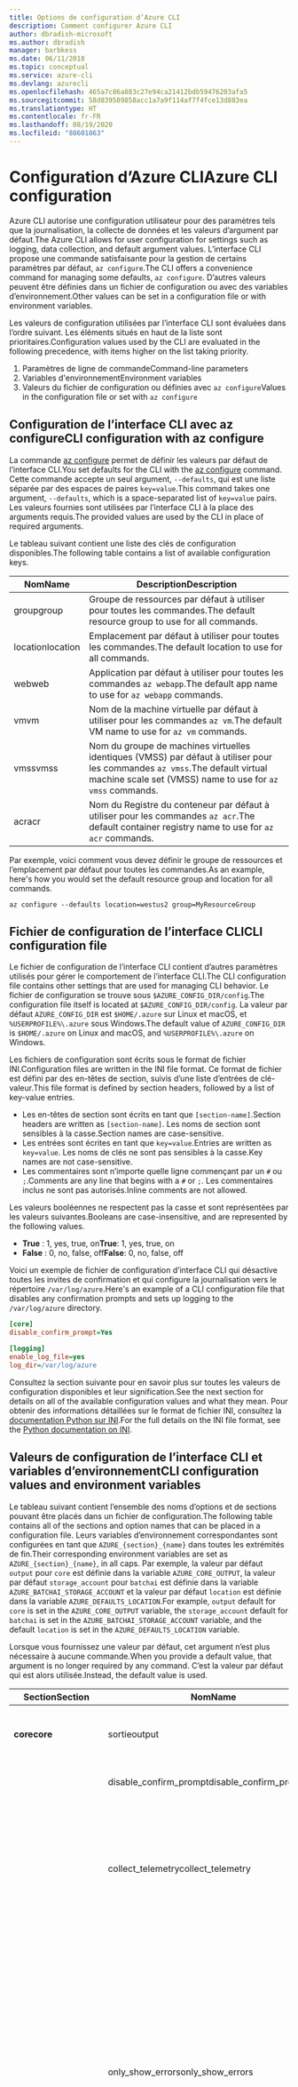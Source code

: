 ```yaml
---
title: Options de configuration d’Azure CLI
description: Comment configurer Azure CLI
author: dbradish-microsoft
ms.author: dbradish
manager: barbkess
ms.date: 06/11/2018
ms.topic: conceptual
ms.service: azure-cli
ms.devlang: azurecli
ms.openlocfilehash: 465a7c86a883c27e94ca21412bdb59476203afa5
ms.sourcegitcommit: 58d839589858acc1a7a9f114af7f4fce13d883ea
ms.translationtype: HT
ms.contentlocale: fr-FR
ms.lasthandoff: 08/19/2020
ms.locfileid: "88601863"
---
```

# <a name="azure-cli-configuration"></a><span data-ttu-id="f14b0-103">Configuration d’Azure CLI</span><span class="sxs-lookup"><span data-stu-id="f14b0-103">Azure CLI configuration</span></span>

<span data-ttu-id="f14b0-104">Azure CLI autorise une configuration utilisateur pour des paramètres tels que la journalisation, la collecte de données et les valeurs d’argument par défaut.</span><span class="sxs-lookup"><span data-stu-id="f14b0-104">The Azure CLI allows for user configuration for settings such as logging, data collection, and default argument values.</span></span>
<span data-ttu-id="f14b0-105">L’interface CLI propose une commande satisfaisante pour la gestion de certains paramètres par défaut, `az configure`.</span><span class="sxs-lookup"><span data-stu-id="f14b0-105">The CLI offers a convenience command for managing some defaults, `az configure`.</span></span> <span data-ttu-id="f14b0-106">D’autres valeurs peuvent être définies dans un fichier de configuration ou avec des variables d’environnement.</span><span class="sxs-lookup"><span data-stu-id="f14b0-106">Other values can be set in a configuration file or with environment variables.</span></span>

<span data-ttu-id="f14b0-107">Les valeurs de configuration utilisées par l’interface CLI sont évaluées dans l’ordre suivant. Les éléments situés en haut de la liste sont prioritaires.</span><span class="sxs-lookup"><span data-stu-id="f14b0-107">Configuration values used by the CLI are evaluated in the following precedence, with items higher on the list taking priority.</span></span>

1. <span data-ttu-id="f14b0-108">Paramètres de ligne de commande</span><span class="sxs-lookup"><span data-stu-id="f14b0-108">Command-line parameters</span></span>
2. <span data-ttu-id="f14b0-109">Variables d'environnement</span><span class="sxs-lookup"><span data-stu-id="f14b0-109">Environment variables</span></span>
3. <span data-ttu-id="f14b0-110">Valeurs du fichier de configuration ou définies avec `az configure`</span><span class="sxs-lookup"><span data-stu-id="f14b0-110">Values in the configuration file or set with `az configure`</span></span>

## <a name="cli-configuration-with-az-configure"></a><span data-ttu-id="f14b0-111">Configuration de l’interface CLI avec az configure</span><span class="sxs-lookup"><span data-stu-id="f14b0-111">CLI configuration with az configure</span></span>

<span data-ttu-id="f14b0-112">La commande [az configure](/cli/azure/reference-index#az-configure) permet de définir les valeurs par défaut de l’interface CLI.</span><span class="sxs-lookup"><span data-stu-id="f14b0-112">You set defaults for the CLI with the [az configure](/cli/azure/reference-index#az-configure) command.</span></span>
<span data-ttu-id="f14b0-113">Cette commande accepte un seul argument, `--defaults`, qui est une liste séparée par des espaces de paires `key=value`.</span><span class="sxs-lookup"><span data-stu-id="f14b0-113">This command takes one argument, `--defaults`, which is a space-separated list of `key=value` pairs.</span></span> <span data-ttu-id="f14b0-114">Les valeurs fournies sont utilisées par l’interface CLI à la place des arguments requis.</span><span class="sxs-lookup"><span data-stu-id="f14b0-114">The provided values are used by the CLI in place of required arguments.</span></span>

<span data-ttu-id="f14b0-115">Le tableau suivant contient une liste des clés de configuration disponibles.</span><span class="sxs-lookup"><span data-stu-id="f14b0-115">The following table contains a list of available configuration keys.</span></span>

| <span data-ttu-id="f14b0-116">Nom</span><span class="sxs-lookup"><span data-stu-id="f14b0-116">Name</span></span> | <span data-ttu-id="f14b0-117">Description</span><span class="sxs-lookup"><span data-stu-id="f14b0-117">Description</span></span> |
|------|-------------|
| <span data-ttu-id="f14b0-118">group</span><span class="sxs-lookup"><span data-stu-id="f14b0-118">group</span></span> | <span data-ttu-id="f14b0-119">Groupe de ressources par défaut à utiliser pour toutes les commandes.</span><span class="sxs-lookup"><span data-stu-id="f14b0-119">The default resource group to use for all commands.</span></span> |
| <span data-ttu-id="f14b0-120">location</span><span class="sxs-lookup"><span data-stu-id="f14b0-120">location</span></span> | <span data-ttu-id="f14b0-121">Emplacement par défaut à utiliser pour toutes les commandes.</span><span class="sxs-lookup"><span data-stu-id="f14b0-121">The default location to use for all commands.</span></span> |
| <span data-ttu-id="f14b0-122">web</span><span class="sxs-lookup"><span data-stu-id="f14b0-122">web</span></span> | <span data-ttu-id="f14b0-123">Application par défaut à utiliser pour toutes les commandes `az webapp`.</span><span class="sxs-lookup"><span data-stu-id="f14b0-123">The default app name to use for `az webapp` commands.</span></span> |
| <span data-ttu-id="f14b0-124">vm</span><span class="sxs-lookup"><span data-stu-id="f14b0-124">vm</span></span> | <span data-ttu-id="f14b0-125">Nom de la machine virtuelle par défaut à utiliser pour les commandes `az vm`.</span><span class="sxs-lookup"><span data-stu-id="f14b0-125">The default VM name to use for `az vm` commands.</span></span> |
| <span data-ttu-id="f14b0-126">vmss</span><span class="sxs-lookup"><span data-stu-id="f14b0-126">vmss</span></span> | <span data-ttu-id="f14b0-127">Nom du groupe de machines virtuelles identiques (VMSS) par défaut à utiliser pour les commandes `az vmss`.</span><span class="sxs-lookup"><span data-stu-id="f14b0-127">The default virtual machine scale set (VMSS) name to use for  `az vmss` commands.</span></span> |
| <span data-ttu-id="f14b0-128">acr</span><span class="sxs-lookup"><span data-stu-id="f14b0-128">acr</span></span> | <span data-ttu-id="f14b0-129">Nom du Registre du conteneur par défaut à utiliser pour les commandes `az acr`.</span><span class="sxs-lookup"><span data-stu-id="f14b0-129">The default container registry name to use for `az acr` commands.</span></span> |

<span data-ttu-id="f14b0-130">Par exemple, voici comment vous devez définir le groupe de ressources et l’emplacement par défaut pour toutes les commandes.</span><span class="sxs-lookup"><span data-stu-id="f14b0-130">As an example, here's how you would set the default resource group and location for all commands.</span></span>

```azurecli-interactive
az configure --defaults location=westus2 group=MyResourceGroup
```

## <a name="cli-configuration-file"></a><span data-ttu-id="f14b0-131">Fichier de configuration de l’interface CLI</span><span class="sxs-lookup"><span data-stu-id="f14b0-131">CLI configuration file</span></span>

<span data-ttu-id="f14b0-132">Le fichier de configuration de l’interface CLI contient d’autres paramètres utilisés pour gérer le comportement de l’interface CLI.</span><span class="sxs-lookup"><span data-stu-id="f14b0-132">The CLI configuration file contains other settings that are used for managing CLI behavior.</span></span> <span data-ttu-id="f14b0-133">Le fichier de configuration se trouve sous `$AZURE_CONFIG_DIR/config`.</span><span class="sxs-lookup"><span data-stu-id="f14b0-133">The configuration file itself is located at `$AZURE_CONFIG_DIR/config`.</span></span> <span data-ttu-id="f14b0-134">La valeur par défaut `AZURE_CONFIG_DIR` est `$HOME/.azure` sur Linux et macOS, et `%USERPROFILE%\.azure` sous Windows.</span><span class="sxs-lookup"><span data-stu-id="f14b0-134">The default value of `AZURE_CONFIG_DIR` is `$HOME/.azure` on Linux and macOS, and `%USERPROFILE%\.azure` on Windows.</span></span>

<span data-ttu-id="f14b0-135">Les fichiers de configuration sont écrits sous le format de fichier INI.</span><span class="sxs-lookup"><span data-stu-id="f14b0-135">Configuration files are written in the INI file format.</span></span> <span data-ttu-id="f14b0-136">Ce format de fichier est défini par des en-têtes de section, suivis d’une liste d’entrées de clé-valeur.</span><span class="sxs-lookup"><span data-stu-id="f14b0-136">This file format is defined by section headers, followed by a list of key-value entries.</span></span>

* <span data-ttu-id="f14b0-137">Les en-têtes de section sont écrits en tant que `[section-name]`.</span><span class="sxs-lookup"><span data-stu-id="f14b0-137">Section headers are written as `[section-name]`.</span></span> <span data-ttu-id="f14b0-138">Les noms de section sont sensibles à la casse.</span><span class="sxs-lookup"><span data-stu-id="f14b0-138">Section names are case-sensitive.</span></span>
* <span data-ttu-id="f14b0-139">Les entrées sont écrites en tant que `key=value`.</span><span class="sxs-lookup"><span data-stu-id="f14b0-139">Entries are written as `key=value`.</span></span> <span data-ttu-id="f14b0-140">Les noms de clés ne sont pas sensibles à la casse.</span><span class="sxs-lookup"><span data-stu-id="f14b0-140">Key names are not case-sensitive.</span></span>
* <span data-ttu-id="f14b0-141">Les commentaires sont n’importe quelle ligne commençant par un `#` ou `;`.</span><span class="sxs-lookup"><span data-stu-id="f14b0-141">Comments are any line that begins with a `#` or `;`.</span></span> <span data-ttu-id="f14b0-142">Les commentaires inclus ne sont pas autorisés.</span><span class="sxs-lookup"><span data-stu-id="f14b0-142">Inline comments are not allowed.</span></span>

<span data-ttu-id="f14b0-143">Les valeurs booléennes ne respectent pas la casse et sont représentées par les valeurs suivantes.</span><span class="sxs-lookup"><span data-stu-id="f14b0-143">Booleans are case-insensitive, and are represented by the following values.</span></span>

* <span data-ttu-id="f14b0-144">__True__ : 1, yes, true, on</span><span class="sxs-lookup"><span data-stu-id="f14b0-144">__True__: 1, yes, true, on</span></span>
* <span data-ttu-id="f14b0-145">__False__ : 0, no, false, off</span><span class="sxs-lookup"><span data-stu-id="f14b0-145">__False__: 0, no, false, off</span></span>

<span data-ttu-id="f14b0-146">Voici un exemple de fichier de configuration d’interface CLI qui désactive toutes les invites de confirmation et qui configure la journalisation vers le répertoire `/var/log/azure`.</span><span class="sxs-lookup"><span data-stu-id="f14b0-146">Here's an example of a CLI configuration file that disables any confirmation prompts and sets up logging to the `/var/log/azure` directory.</span></span>

```ini
[core]
disable_confirm_prompt=Yes

[logging]
enable_log_file=yes
log_dir=/var/log/azure
```

<span data-ttu-id="f14b0-147">Consultez la section suivante pour en savoir plus sur toutes les valeurs de configuration disponibles et leur signification.</span><span class="sxs-lookup"><span data-stu-id="f14b0-147">See the next section for details on all of the available configuration values and what they mean.</span></span> <span data-ttu-id="f14b0-148">Pour obtenir des informations détaillées sur le format de fichier INI, consultez la [documentation Python sur INI](https://docs.python.org/3/library/configparser.html#supported-ini-file-structure).</span><span class="sxs-lookup"><span data-stu-id="f14b0-148">For the full details on the INI file format, see the [Python documentation on INI](https://docs.python.org/3/library/configparser.html#supported-ini-file-structure).</span></span>

## <a name="cli-configuration-values-and-environment-variables"></a><span data-ttu-id="f14b0-149">Valeurs de configuration de l’interface CLI et variables d’environnement</span><span class="sxs-lookup"><span data-stu-id="f14b0-149">CLI configuration values and environment variables</span></span>

<span data-ttu-id="f14b0-150">Le tableau suivant contient l’ensemble des noms d’options et de sections pouvant être placés dans un fichier de configuration.</span><span class="sxs-lookup"><span data-stu-id="f14b0-150">The following table contains all of the sections and option names that can be placed in a configuration file.</span></span> <span data-ttu-id="f14b0-151">Leurs variables d’environnement correspondantes sont configurées en tant que `AZURE_{section}_{name}` dans toutes les extrémités de fin.</span><span class="sxs-lookup"><span data-stu-id="f14b0-151">Their corresponding environment variables are set as `AZURE_{section}_{name}`, in all caps.</span></span> <span data-ttu-id="f14b0-152">Par exemple, la valeur par défaut `output` pour `core` est définie dans la variable `AZURE_CORE_OUTPUT`, la valeur par défaut `storage_account` pour `batchai` est définie dans la variable `AZURE_BATCHAI_STORAGE_ACCOUNT` et la valeur par défaut `location` est définie dans la variable `AZURE_DEFAULTS_LOCATION`.</span><span class="sxs-lookup"><span data-stu-id="f14b0-152">For example, `output` default for `core` is set in the `AZURE_CORE_OUTPUT` variable, the `storage_account` default for `batchai` is set in the `AZURE_BATCHAI_STORAGE_ACCOUNT` variable, and the default `location` is set in the `AZURE_DEFAULTS_LOCATION` variable.</span></span>

<span data-ttu-id="f14b0-153">Lorsque vous fournissez une valeur par défaut, cet argument n’est plus nécessaire à aucune commande.</span><span class="sxs-lookup"><span data-stu-id="f14b0-153">When you provide a default value, that argument is no longer required by any command.</span></span> <span data-ttu-id="f14b0-154">C’est la valeur par défaut qui est alors utilisée.</span><span class="sxs-lookup"><span data-stu-id="f14b0-154">Instead, the default value is used.</span></span>

| <span data-ttu-id="f14b0-155">Section</span><span class="sxs-lookup"><span data-stu-id="f14b0-155">Section</span></span> | <span data-ttu-id="f14b0-156">Nom</span><span class="sxs-lookup"><span data-stu-id="f14b0-156">Name</span></span>      | <span data-ttu-id="f14b0-157">Type</span><span class="sxs-lookup"><span data-stu-id="f14b0-157">Type</span></span> | <span data-ttu-id="f14b0-158">Description</span><span class="sxs-lookup"><span data-stu-id="f14b0-158">Description</span></span>|
|---------|-----------|------|------------|
| <span data-ttu-id="f14b0-159">__core__</span><span class="sxs-lookup"><span data-stu-id="f14b0-159">__core__</span></span> | <span data-ttu-id="f14b0-160">sortie</span><span class="sxs-lookup"><span data-stu-id="f14b0-160">output</span></span> | <span data-ttu-id="f14b0-161">string</span><span class="sxs-lookup"><span data-stu-id="f14b0-161">string</span></span> | <span data-ttu-id="f14b0-162">Format de sortie par défaut.</span><span class="sxs-lookup"><span data-stu-id="f14b0-162">The default output format.</span></span> <span data-ttu-id="f14b0-163">Peut être `json`, `jsonc`, `tsv` ou `table`.</span><span class="sxs-lookup"><span data-stu-id="f14b0-163">Can be one of `json`, `jsonc`, `tsv`, or `table`.</span></span> |
| | <span data-ttu-id="f14b0-164">disable\_confirm\_prompt</span><span class="sxs-lookup"><span data-stu-id="f14b0-164">disable\_confirm\_prompt</span></span> | <span data-ttu-id="f14b0-165">boolean</span><span class="sxs-lookup"><span data-stu-id="f14b0-165">boolean</span></span> | <span data-ttu-id="f14b0-166">Active/Désactive les invites de confirmation.</span><span class="sxs-lookup"><span data-stu-id="f14b0-166">Turn confirmation prompts on/off.</span></span> |
| | <span data-ttu-id="f14b0-167">collect\_telemetry</span><span class="sxs-lookup"><span data-stu-id="f14b0-167">collect\_telemetry</span></span> | <span data-ttu-id="f14b0-168">boolean</span><span class="sxs-lookup"><span data-stu-id="f14b0-168">boolean</span></span> | <span data-ttu-id="f14b0-169">Autorise Microsoft à recueillir des données anonymes sur l’utilisation de l’interface CLI.</span><span class="sxs-lookup"><span data-stu-id="f14b0-169">Allow Microsoft to collect anonymous data on the usage of the CLI.</span></span> <span data-ttu-id="f14b0-170">Pour obtenir des informations sur la confidentialité, consultez la [licence MIT Azure CLI](https://github.com/Azure/azure-cli/blob/dev/LICENSE).</span><span class="sxs-lookup"><span data-stu-id="f14b0-170">For privacy information, see the [Azure CLI MIT license](https://github.com/Azure/azure-cli/blob/dev/LICENSE).</span></span> |
| | <span data-ttu-id="f14b0-171">only\_show\_errors</span><span class="sxs-lookup"><span data-stu-id="f14b0-171">only\_show\_errors</span></span> | <span data-ttu-id="f14b0-172">boolean</span><span class="sxs-lookup"><span data-stu-id="f14b0-172">boolean</span></span> | <span data-ttu-id="f14b0-173">Montre uniquement les erreurs pendant l’appel de commande.</span><span class="sxs-lookup"><span data-stu-id="f14b0-173">Only show errors during command invocation.</span></span> <span data-ttu-id="f14b0-174">En d’autres termes, seules les erreurs sont écrites dans `stderr`.</span><span class="sxs-lookup"><span data-stu-id="f14b0-174">In other words, only errors will be written to `stderr`.</span></span> <span data-ttu-id="f14b0-175">Il supprime les avertissements des commandes en préversion, dépréciées et expérimentales.</span><span class="sxs-lookup"><span data-stu-id="f14b0-175">It suppresses warnings from preview, deprecated and experimental commands.</span></span> <span data-ttu-id="f14b0-176">Il est également disponible pour les commandes individuelles avec le paramètre `--only-show-errors`.</span><span class="sxs-lookup"><span data-stu-id="f14b0-176">It is also available for individual commands with the `--only-show-errors` parameter.</span></span> |
| | <span data-ttu-id="f14b0-177">no\_color</span><span class="sxs-lookup"><span data-stu-id="f14b0-177">no\_color</span></span> | <span data-ttu-id="f14b0-178">boolean</span><span class="sxs-lookup"><span data-stu-id="f14b0-178">boolean</span></span> | <span data-ttu-id="f14b0-179">Désactive la couleur.</span><span class="sxs-lookup"><span data-stu-id="f14b0-179">Disable color.</span></span> <span data-ttu-id="f14b0-180">Les messages de couleur d’origine ont le préfixe `DEBUG`, `INFO`, `WARNING` et `ERROR`.</span><span class="sxs-lookup"><span data-stu-id="f14b0-180">Originally colored messages will be prefixed with `DEBUG`, `INFO`, `WARNING` and `ERROR`.</span></span> <span data-ttu-id="f14b0-181">Cela contourne le problème d’une bibliothèque tierce où la couleur du terminal ne peut pas être restaurée après une redirection de `stdout`.</span><span class="sxs-lookup"><span data-stu-id="f14b0-181">This bypasses the issue of a third-party library where the terminal's color cannot revert back after a `stdout` redirection.</span></span> |
| <span data-ttu-id="f14b0-182">__logging__</span><span class="sxs-lookup"><span data-stu-id="f14b0-182">__logging__</span></span> | <span data-ttu-id="f14b0-183">enable\_log\_file</span><span class="sxs-lookup"><span data-stu-id="f14b0-183">enable\_log\_file</span></span> | <span data-ttu-id="f14b0-184">boolean</span><span class="sxs-lookup"><span data-stu-id="f14b0-184">boolean</span></span> | <span data-ttu-id="f14b0-185">Active/Désactive la journalisation.</span><span class="sxs-lookup"><span data-stu-id="f14b0-185">Turn logging on/off.</span></span> |
| | <span data-ttu-id="f14b0-186">log\_dir</span><span class="sxs-lookup"><span data-stu-id="f14b0-186">log\_dir</span></span> | <span data-ttu-id="f14b0-187">string</span><span class="sxs-lookup"><span data-stu-id="f14b0-187">string</span></span> | <span data-ttu-id="f14b0-188">Répertoire dans lequel écrire les journaux d’activité.</span><span class="sxs-lookup"><span data-stu-id="f14b0-188">The directory to write logs to.</span></span> <span data-ttu-id="f14b0-189">Par défaut, cette valeur est `${AZURE_CONFIG_DIR}/logs`.</span><span class="sxs-lookup"><span data-stu-id="f14b0-189">By default this value is `${AZURE_CONFIG_DIR}/logs`.</span></span> |
| <span data-ttu-id="f14b0-190">__defaults__</span><span class="sxs-lookup"><span data-stu-id="f14b0-190">__defaults__</span></span> | <span data-ttu-id="f14b0-191">group</span><span class="sxs-lookup"><span data-stu-id="f14b0-191">group</span></span> | <span data-ttu-id="f14b0-192">string</span><span class="sxs-lookup"><span data-stu-id="f14b0-192">string</span></span> | <span data-ttu-id="f14b0-193">Groupe de ressources par défaut à utiliser pour toutes les commandes.</span><span class="sxs-lookup"><span data-stu-id="f14b0-193">The default resource group to use for all commands.</span></span> |
| | <span data-ttu-id="f14b0-194">location</span><span class="sxs-lookup"><span data-stu-id="f14b0-194">location</span></span> | <span data-ttu-id="f14b0-195">string</span><span class="sxs-lookup"><span data-stu-id="f14b0-195">string</span></span> | <span data-ttu-id="f14b0-196">Emplacement par défaut à utiliser pour toutes les commandes.</span><span class="sxs-lookup"><span data-stu-id="f14b0-196">The default location to use for all commands.</span></span> |
| <span data-ttu-id="f14b0-197">__storage__</span><span class="sxs-lookup"><span data-stu-id="f14b0-197">__storage__</span></span> | <span data-ttu-id="f14b0-198">connection\_string</span><span class="sxs-lookup"><span data-stu-id="f14b0-198">connection\_string</span></span> | <span data-ttu-id="f14b0-199">string</span><span class="sxs-lookup"><span data-stu-id="f14b0-199">string</span></span> | <span data-ttu-id="f14b0-200">Chaîne de connexion par défaut à utiliser pour les commandes `az storage`.</span><span class="sxs-lookup"><span data-stu-id="f14b0-200">The default connection string to use for `az storage` commands.</span></span> |
| | <span data-ttu-id="f14b0-201">account</span><span class="sxs-lookup"><span data-stu-id="f14b0-201">account</span></span> | <span data-ttu-id="f14b0-202">string</span><span class="sxs-lookup"><span data-stu-id="f14b0-202">string</span></span> | <span data-ttu-id="f14b0-203">Nom de compte par défaut à utiliser pour les commandes `az storage`.</span><span class="sxs-lookup"><span data-stu-id="f14b0-203">The default account name to use for `az storage` commands.</span></span> |
| | <span data-ttu-id="f14b0-204">key</span><span class="sxs-lookup"><span data-stu-id="f14b0-204">key</span></span> | <span data-ttu-id="f14b0-205">string</span><span class="sxs-lookup"><span data-stu-id="f14b0-205">string</span></span> | <span data-ttu-id="f14b0-206">Clé de compte par défaut à utiliser pour les commandes `az storage`.</span><span class="sxs-lookup"><span data-stu-id="f14b0-206">The default account key to use for `az storage` commands.</span></span> |
| | <span data-ttu-id="f14b0-207">sas\_token</span><span class="sxs-lookup"><span data-stu-id="f14b0-207">sas\_token</span></span> | <span data-ttu-id="f14b0-208">string</span><span class="sxs-lookup"><span data-stu-id="f14b0-208">string</span></span> | <span data-ttu-id="f14b0-209">Jeton SAS par défaut à utiliser pour les commandes `az storage`.</span><span class="sxs-lookup"><span data-stu-id="f14b0-209">The default SAS token to use for `az storage` commands.</span></span> |
| <span data-ttu-id="f14b0-210">__batchai__</span><span class="sxs-lookup"><span data-stu-id="f14b0-210">__batchai__</span></span> | <span data-ttu-id="f14b0-211">storage\_account</span><span class="sxs-lookup"><span data-stu-id="f14b0-211">storage\_account</span></span> | <span data-ttu-id="f14b0-212">string</span><span class="sxs-lookup"><span data-stu-id="f14b0-212">string</span></span> | <span data-ttu-id="f14b0-213">Compte de stockage par défaut à utiliser pour les commandes `az batchai`.</span><span class="sxs-lookup"><span data-stu-id="f14b0-213">The default storage account to use for `az batchai` commands.</span></span> |
| | <span data-ttu-id="f14b0-214">storage\_key</span><span class="sxs-lookup"><span data-stu-id="f14b0-214">storage\_key</span></span> | <span data-ttu-id="f14b0-215">string</span><span class="sxs-lookup"><span data-stu-id="f14b0-215">string</span></span> | <span data-ttu-id="f14b0-216">Clé de stockage par défaut à utiliser pour les commandes `az batchai`.</span><span class="sxs-lookup"><span data-stu-id="f14b0-216">The default storage key to use for `az batchai` commands.</span></span> |
| <span data-ttu-id="f14b0-217">__batch__</span><span class="sxs-lookup"><span data-stu-id="f14b0-217">__batch__</span></span> | <span data-ttu-id="f14b0-218">account</span><span class="sxs-lookup"><span data-stu-id="f14b0-218">account</span></span> | <span data-ttu-id="f14b0-219">string</span><span class="sxs-lookup"><span data-stu-id="f14b0-219">string</span></span> | <span data-ttu-id="f14b0-220">Nom de compte Azure Batch par défaut à utiliser pour les commandes `az batch`.</span><span class="sxs-lookup"><span data-stu-id="f14b0-220">The default Azure Batch account name to use for `az batch` commands.</span></span> |
| | <span data-ttu-id="f14b0-221">access\_key</span><span class="sxs-lookup"><span data-stu-id="f14b0-221">access\_key</span></span> | <span data-ttu-id="f14b0-222">string</span><span class="sxs-lookup"><span data-stu-id="f14b0-222">string</span></span> | <span data-ttu-id="f14b0-223">Clé d’accès par défaut à utiliser pour les commandes `az batch`.</span><span class="sxs-lookup"><span data-stu-id="f14b0-223">The default access key to use for `az batch` commands.</span></span> <span data-ttu-id="f14b0-224">Uniquement utilisée avec l’autorisation `aad`.</span><span class="sxs-lookup"><span data-stu-id="f14b0-224">Only used with `aad` authorization.</span></span> |
| | <span data-ttu-id="f14b0-225">endpoint</span><span class="sxs-lookup"><span data-stu-id="f14b0-225">endpoint</span></span> | <span data-ttu-id="f14b0-226">string</span><span class="sxs-lookup"><span data-stu-id="f14b0-226">string</span></span> | <span data-ttu-id="f14b0-227">Point de terminaison par défaut auquel se connecter pour les commandes `az batch`.</span><span class="sxs-lookup"><span data-stu-id="f14b0-227">The default endpoint to connect to for `az batch` commands.</span></span> |
| | <span data-ttu-id="f14b0-228">auth\_mode</span><span class="sxs-lookup"><span data-stu-id="f14b0-228">auth\_mode</span></span> | <span data-ttu-id="f14b0-229">string</span><span class="sxs-lookup"><span data-stu-id="f14b0-229">string</span></span> | <span data-ttu-id="f14b0-230">Mode d’autorisation à utiliser pour les commandes `az batch`.</span><span class="sxs-lookup"><span data-stu-id="f14b0-230">The authorization mode to use for `az batch` commands.</span></span> <span data-ttu-id="f14b0-231">Peut être `shared_key` ou `aad`.</span><span class="sxs-lookup"><span data-stu-id="f14b0-231">Can be `shared_key` or `aad`.</span></span> |
| <span data-ttu-id="f14b0-232">__cloud__</span><span class="sxs-lookup"><span data-stu-id="f14b0-232">__cloud__</span></span> | <span data-ttu-id="f14b0-233">name</span><span class="sxs-lookup"><span data-stu-id="f14b0-233">name</span></span> | <span data-ttu-id="f14b0-234">string</span><span class="sxs-lookup"><span data-stu-id="f14b0-234">string</span></span> | <span data-ttu-id="f14b0-235">Cloud par défaut pour toutes les commandes `az`.</span><span class="sxs-lookup"><span data-stu-id="f14b0-235">The default cloud for all `az` commands.</span></span>  <span data-ttu-id="f14b0-236">Les valeurs possibles sont `AzureCloud` (valeur par défaut), `AzureChinaCloud`, `AzureUSGovernment`, `AzureGermanCloud`.</span><span class="sxs-lookup"><span data-stu-id="f14b0-236">The possible values are  `AzureCloud` (default), `AzureChinaCloud`, `AzureUSGovernment`, `AzureGermanCloud`.</span></span> <span data-ttu-id="f14b0-237">Pour changer des clouds, vous pouvez utiliser la commande `az cloud set –name`.</span><span class="sxs-lookup"><span data-stu-id="f14b0-237">To change clouds, you can use the `az cloud set –name` command.</span></span>  <span data-ttu-id="f14b0-238">Pour obtenir un exemple, consultez [Gérer des clouds avec l’interface Azure CLI](manage-clouds-azure-cli.md).</span><span class="sxs-lookup"><span data-stu-id="f14b0-238">For an example, see [Manage Clouds with the Azure CLI](manage-clouds-azure-cli.md).</span></span> |
| <span data-ttu-id="f14b0-239">__extension__</span><span class="sxs-lookup"><span data-stu-id="f14b0-239">__extension__</span></span> | <span data-ttu-id="f14b0-240">use_dynamic_install</span><span class="sxs-lookup"><span data-stu-id="f14b0-240">use_dynamic_install</span></span> | <span data-ttu-id="f14b0-241">string</span><span class="sxs-lookup"><span data-stu-id="f14b0-241">string</span></span> | <span data-ttu-id="f14b0-242">Installez une extension si elle n’est pas encore ajoutée lors de l’exécution d’une commande à partir de celle-ci.</span><span class="sxs-lookup"><span data-stu-id="f14b0-242">Install an extension if it's not added yet when running a command from it.</span></span> <span data-ttu-id="f14b0-243">Les valeurs possibles sont `no` (valeur par défaut), `yes_prompt`, `yes_without_prompt`.</span><span class="sxs-lookup"><span data-stu-id="f14b0-243">The possible values are `no` (default), `yes_prompt`, `yes_without_prompt`.</span></span> |
| | <span data-ttu-id="f14b0-244">run_after_dynamic_install</span><span class="sxs-lookup"><span data-stu-id="f14b0-244">run_after_dynamic_install</span></span> | <span data-ttu-id="f14b0-245">boolean</span><span class="sxs-lookup"><span data-stu-id="f14b0-245">boolean</span></span> | <span data-ttu-id="f14b0-246">Poursuivez l’exécution de la commande lorsqu’une extension est installée dynamiquement pour celle-ci.</span><span class="sxs-lookup"><span data-stu-id="f14b0-246">Continue to run the command when an extension is dynamically installed for it.</span></span> <span data-ttu-id="f14b0-247">La valeur par défaut est `False`.</span><span class="sxs-lookup"><span data-stu-id="f14b0-247">Default is `False`.</span></span> |

> [!NOTE]
> <span data-ttu-id="f14b0-248">Votre fichier de configuration peut contenir d’autres valeurs. Toutefois, celles-ci sont gérées directement par le biais de commandes de l’interface CLI, notamment `az configure`.</span><span class="sxs-lookup"><span data-stu-id="f14b0-248">You may see other values in your configuration file, but these are managed directly through CLI commands, including `az configure`.</span></span> <span data-ttu-id="f14b0-249">Les valeurs répertoriées dans le tableau ci-dessus sont les seules valeurs que vous devez modifier vous-même.</span><span class="sxs-lookup"><span data-stu-id="f14b0-249">The ones listed in the table above are the only values you should change yourself.</span></span>
